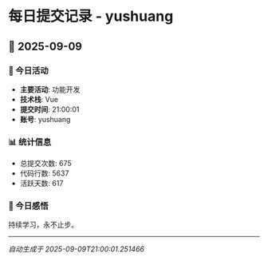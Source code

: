 # 每日提交记录 - yushuang

## 📅 2025-09-09

### 🎯 今日活动
- **主要活动**: 功能开发
- **技术栈**: Vue
- **提交时间**: 21:00:01
- **账号**: yushuang

### 📊 统计信息
- 总提交次数: 675
- 代码行数: 5637
- 活跃天数: 617

### 💭 今日感悟
持续学习，永不止步。

---
*自动生成于 2025-09-09T21:00:01.251466*
